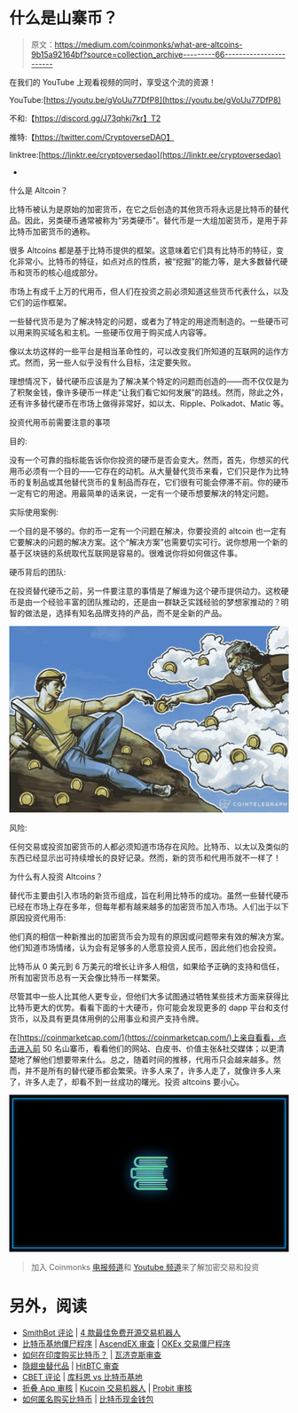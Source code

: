 # 什么是山寨币？

> 原文：<https://medium.com/coinmonks/what-are-altcoins-9b15a92164bf?source=collection_archive---------66----------------------->

在我们的 YouTube 上观看视频的同时，享受这个流的资源！

YouTube:[https://youtu.be/gVoUu77DfP8](https://youtu.be/gVoUu77DfP8)

不和:【https://discord.gg/J73qhkj7kr】T2

推特:【https://twitter.com/CryptoverseDAO】

linktree:[https://linktr.ee/cryptoversedao](https://linktr.ee/cryptoversedao)

-

什么是 Altcoin？

比特币被认为是原始的加密货币，在它之后创造的其他货币将永远是比特币的替代品。因此，另类硬币通常被称为“另类硬币”。替代币是一大组加密货币，是用于非比特币加密货币的通称。

很多 Altcoins 都是基于比特币提供的框架。这意味着它们具有比特币的特征，变化非常小。比特币的特征，如点对点的性质，被“挖掘”的能力等，是大多数替代硬币和货币的核心组成部分。

市场上有成千上万的代用币，但人们在投资之前必须知道这些货币代表什么，以及它们的运作框架。

一些替代货币是为了解决特定的问题，或者为了特定的用途而制造的。一些硬币可以用来购买域名和主机。一些硬币仅用于购买成人内容等。

像以太坊这样的一些平台是相当革命性的，可以改变我们所知道的互联网的运作方式。然而，另一些人似乎没有什么目标，注定要失败。

理想情况下，替代硬币应该是为了解决某个特定的问题而创造的——而不仅仅是为了积聚金钱，像许多硬币一样走“让我们看它如何发展”的路线。然而，除此之外，还有许多替代硬币在市场上做得非常好，如以太、Ripple、Polkadot、Matic 等。

投资代用币前需要注意的事项

目的:

没有一个可靠的指标能告诉你你投资的硬币是否会变大。然而，首先，你想买的代用币必须有一个目的——它存在的动机。从大量替代货币来看，它们只是作为比特币的复制品或其他替代货币的复制品而存在，它们很有可能会停滞不前。你的硬币一定有它的用途。用最简单的话来说，一定有一个硬币想要解决的特定问题。

实际使用案例:

一个目的是不够的。你的币一定有一个问题在解决，你要投资的 altcoin 也一定有它要解决的问题的解决方案。这个“解决方案”也需要切实可行。说你想用一个新的基于区块链的系统取代互联网是容易的。很难说你将如何做这件事。

硬币背后的团队:

在投资替代硬币之前，另一件要注意的事情是了解谁为这个硬币提供动力。这枚硬币是由一个经验丰富的团队推动的，还是由一群缺乏实践经验的梦想家推动的？明智的做法是，选择有知名品牌支持的产品，而不是全新的产品。

![](img/4126c5faefc3bdc59ab11b1929a354a2.png)

风险:

任何交易或投资加密货币的人都必须知道市场存在风险。比特币、以太以及类似的东西已经显示出可持续增长的良好记录。然而，新的货币和代用币就不一样了！

为什么有人投资 Altcoins？

替代币主要由引入市场的新货币组成，旨在利用比特币的成功。虽然一些替代硬币已经在市场上存在多年，但每年都有越来越多的加密货币加入市场。人们出于以下原因投资代用币:

他们真的相信一种新推出的加密货币会为现有的原因或问题带来有效的解决方案。他们知道市场情绪，认为会有足够多的人愿意投资人民币，因此他们也会投资。

比特币从 0 美元到 6 万美元的增长让许多人相信，如果给予正确的支持和信任，所有加密货币总有一天会像比特币一样繁荣。

尽管其中一些人比其他人更专业，但他们大多试图通过牺牲某些技术方面来获得比比特币更大的优势。看看下面的十大硬币，你可能会发现更多的 dapp 平台和支付货币，以及具有更具体用例的公用事业和资产支持令牌。

在[https://coinmarketcap.com/](https://coinmarketcap.com/)上亲自看看，点击进入前 50 名山寨币，看看他们的网站、白皮书、价值主张&社交媒体；以更清楚地了解他们想要带来什么。总之，随着时间的推移，代用币只会越来越多。然而，并不是所有的替代硬币都会繁荣。许多人来了，许多人走了，就像许多人来了，许多人走了，却看不到一丝成功的曙光。投资 altcoins 要小心。

![](img/04648490c5cb4d1ddfe5f654fbd14381.png)

> 加入 Coinmonks [电报频道](https://t.me/coincodecap)和 [Youtube 频道](https://www.youtube.com/c/coinmonks/videos)来了解加密交易和投资

# 另外，阅读

*   [SmithBot 评论](https://coincodecap.com/smithbot-review) | [4 款最佳免费开源交易机器人](https://coincodecap.com/free-open-source-trading-bots)
*   [比特币基地僵尸程序](/coinmonks/coinbase-bots-ac6359e897f3) | [AscendEX 审查](/coinmonks/ascendex-review-53e829cf75fa) | [OKEx 交易僵尸程序](/coinmonks/okex-trading-bots-234920f61e60)
*   [如何在印度购买比特币？](/coinmonks/buy-bitcoin-in-india-feb50ddfef94) | [瓦济克斯审查](/coinmonks/wazirx-review-5c811b074f5b)
*   [隐翅虫替代品](/coinmonks/cryptohopper-alternatives-d67287b16d27) | [HitBTC 审查](/coinmonks/hitbtc-review-c5143c5d53c2)
*   [CBET 评论](https://coincodecap.com/cbet-casino-review) | [库科恩 vs 比特币基地](https://coincodecap.com/kucoin-vs-coinbase)
*   [折叠 App 审核](https://coincodecap.com/fold-app-review) | [Kucoin 交易机器人](/coinmonks/kucoin-trading-bot-automate-your-trades-8cf0ca2138e0) | [Probit 审核](https://coincodecap.com/probit-review)
*   [如何匿名购买比特币](https://coincodecap.com/buy-bitcoin-anonymously) | [比特币现金钱包](https://coincodecap.com/bitcoin-cash-wallets)